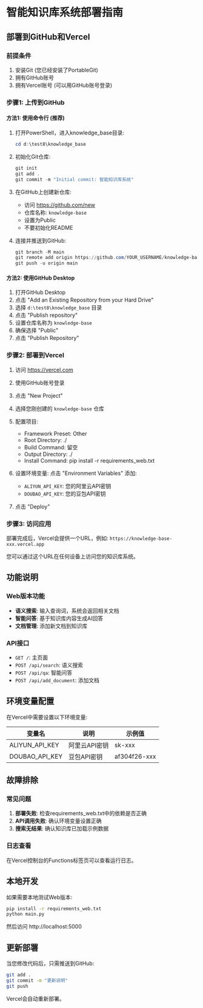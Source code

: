 # 智能知识库系统部署指南

## 部署到GitHub和Vercel

### 前提条件
1. 安装Git (您已经安装了PortableGit)
2. 拥有GitHub账号
3. 拥有Vercel账号 (可以用GitHub账号登录)

### 步骤1: 上传到GitHub

#### 方法1: 使用命令行 (推荐)
1. 打开PowerShell，进入knowledge_base目录:
   ```powershell
   cd d:\test8\knowledge_base
   ```

2. 初始化Git仓库:
   ```powershell
   git init
   git add .
   git commit -m "Initial commit: 智能知识库系统"
   ```

3. 在GitHub上创建新仓库:
   - 访问 https://github.com/new
   - 仓库名称: `knowledge-base`
   - 设置为Public
   - 不要初始化README

4. 连接并推送到GitHub:
   ```powershell
   git branch -M main
   git remote add origin https://github.com/YOUR_USERNAME/knowledge-base.git
   git push -u origin main
   ```

#### 方法2: 使用GitHub Desktop
1. 打开GitHub Desktop
2. 点击 "Add an Existing Repository from your Hard Drive"
3. 选择 `d:\test8\knowledge_base` 目录
4. 点击 "Publish repository"
5. 设置仓库名称为 `knowledge-base`
6. 确保选择 "Public"
7. 点击 "Publish Repository"

### 步骤2: 部署到Vercel

1. 访问 https://vercel.com
2. 使用GitHub账号登录
3. 点击 "New Project"
4. 选择您刚创建的 `knowledge-base` 仓库
5. 配置项目:
   - Framework Preset: Other
   - Root Directory: ./
   - Build Command: 留空
   - Output Directory: ./
   - Install Command: pip install -r requirements_web.txt

6. 设置环境变量:
   点击 "Environment Variables" 添加:
   - `ALIYUN_API_KEY`: 您的阿里云API密钥
   - `DOUBAO_API_KEY`: 您的豆包API密钥

7. 点击 "Deploy"

### 步骤3: 访问应用

部署完成后，Vercel会提供一个URL，例如:
`https://knowledge-base-xxx.vercel.app`

您可以通过这个URL在任何设备上访问您的知识库系统。

## 功能说明

### Web版本功能
- **语义搜索**: 输入查询词，系统会返回相关文档
- **智能问答**: 基于知识库内容生成AI回答
- **文档管理**: 添加新文档到知识库

### API接口
- `GET /`: 主页面
- `POST /api/search`: 语义搜索
- `POST /api/qa`: 智能问答
- `POST /api/add_document`: 添加文档

## 环境变量配置

在Vercel中需要设置以下环境变量:

| 变量名 | 说明 | 示例值 |
|--------|------|--------|
| ALIYUN_API_KEY | 阿里云API密钥 | sk-xxx |
| DOUBAO_API_KEY | 豆包API密钥 | af304f26-xxx |

## 故障排除

### 常见问题

1. **部署失败**: 检查requirements_web.txt中的依赖是否正确
2. **API调用失败**: 确认环境变量设置正确
3. **搜索无结果**: 确认知识库已加载示例数据

### 日志查看
在Vercel控制台的Functions标签页可以查看运行日志。

## 本地开发

如果需要本地测试Web版本:

```bash
pip install -r requirements_web.txt
python main.py
```

然后访问 http://localhost:5000

## 更新部署

当您修改代码后，只需推送到GitHub:

```bash
git add .
git commit -m "更新说明"
git push
```

Vercel会自动重新部署。